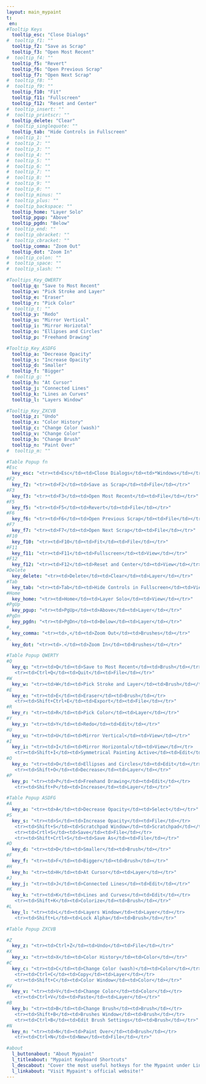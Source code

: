 ```yaml
---
layout: main_mypaint
t:
 en:
#Tooltip Keys
  tooltip_esc: "Close Dialogs"
#  tooltip_f1: ""
  tooltip_f2: "Save as Scrap"
  tooltip_f3: "Open Most Recent"
#  tooltip_f4: ""
  tooltip_f5: "Revert"
  tooltip_f6: "Open Previous Scrap"
  tooltip_f7: "Open Next Scrap"
#  tooltip_f8: ""
#  tooltip_f9: ""
  tooltip_f10: "Fit"
  tooltip_f11: "Fullscreen"
  tooltip_f12: "Reset and Center"
#  tooltip_insert: ""
#  tooltip_printscr: ""
  tooltip_delete: "Clear"
#  tooltip_singlequote: "" 
  tooltip_tab: "Hide Controls in Fullscreen"
#  tooltip_1: ""
#  tooltip_2: ""
#  tooltip_3: ""
#  tooltip_4: ""
#  tooltip_5: ""
#  tooltip_6: ""
#  tooltip_7: ""
#  tooltip_8: ""
#  tooltip_9: ""
#  tooltip_0: ""
#  tooltip_minus: ""
#  tooltip_plus: ""
#  tooltip_backspace: ""
  tooltip_home: "Layer Solo"
  tooltip_pgup: "Above"
  tooltip_pgdn: "Below"
#  tooltip_end: ""
#  tooltip_obracket: ""
#  tooltip_cbracket: ""
  tooltip_comma: "Zoom Out"
  tooltip_dot: "Zoom In"
#  tooltip_colon: "" 
#  tooltip_space: ""
#  tooltip_slash: "" 

#Tooltips_Key_QWERTY
  tooltip_q: "Save to Most Recent"
  tooltip_w: "Pick Stroke and Layer"
  tooltip_e: "Eraser"
  tooltip_r: "Pick Color"
#  tooltip_t: ""
  tooltip_y: "Redo"
  tooltip_u: "Mirror Vertical"
  tooltip_i: "Mirror Horizotal"
  tooltip_o: "Ellipses and Circles"
  tooltip_p: "Freehand Drawing"

#Tooltip_Key_ASDFG
  tooltip_a: "Decrease Opacity"
  tooltip_s: "Increase Opacity"
  tooltip_d: "Smaller"
  tooltip_f: "Bigger"
#  tooltip_g: ""
  tooltip_h: "At Cursor"
  tooltip_j: "Connected Lines"
  tooltip_k: "Lines an Curves"
  tooltip_l: "Layers Window"

#Tooltip_Key_ZXCVB
  tooltip_z: "Undo"
  tooltip_x: "Color History"
  tooltip_c: "Change Color (wash)"
  tooltip_v: "Change Color"
  tooltip_b: "Change Brush"
  tooltip_n: "Paint Over"
#  tooltip_m: ""

#Table Popup fn
#Esc
  key_esc: "<tr><td>Esc</td><td>Close Dialogs</td><td>*Windows</td></tr>"
#F2
  key_f2: "<tr><td>F2</td><td>Save as Scrap</td><td>File</td></tr>"
#F3
  key_f3: "<tr><td>F3</td><td>Open Most Recent</td><td>File</td></tr>"
#F5
  key_f5: "<tr><td>F5</td><td>Revert</td><td>File</td></tr>"
#F6
  key_f6: "<tr><td>F6</td><td>Open Previous Scrap</td><td>File</td></tr>"
#F7
  key_f7: "<tr><td>F7</td><td>Open Next Scrap</td><td>File</td></tr>"
#F10
  key_f10: "<tr><td>F10</td><td>Fit</td><td>File</td></tr>"
#F11
  key_f11: "<tr><td>F11</td><td>Fullscreen</td><td>View</td></tr>"
#F12
  key_f12: "<tr><td>F12</td><td>Reset and Center</td><td>View</td></tr>"
#Delete
  key_delete: "<tr><td>Delete</td><td>Clear</td><td>Layer</td></tr>"
#Tab
  key_tab: "<tr><td>Tab</td><td>Hide Controls in Fullscreen</td><td>View</td></tr>"
#Home
  key_home: "<tr><td>Home</td><td>Layer Solo</td><td>View</td></tr>"
#PgUp
  key_pgup: "<tr><td>PgUp</td><td>Above</td><td>Layer</td></tr>"
#PgDn
  key_pgdn: "<tr><td>PgDn</td><td>Below</td><td>Layer</td></tr>"
#,
  key_comma: "<tr><td>,</td><td>Zoom Out</td><td>Brushes</td></tr>"
#.
  key_dot: "<tr><td>.</td><td>Zoom In</td><td>Brushes</td></tr>"

#Table Popup QWERTY
#Q
  key_q: "<tr><td>Q</td><td>Save to Most Recent</td><td>Brush</td></tr>
   <tr><td>Ctrl+Q</td><td>Quit</td><td>File</td></tr>"
#W
  key_w: "<tr><td>W</td><td>Pick Stroke and Layer</td><td>Brush</td></tr>"
#E
  key_e: "<tr><td>E</td><td>Eraser</td><td>Brush</td></tr>
   <tr><td>Shift+Ctrl+E</td><td>Export</td><td>File</td></tr>"
#R
  key_r: "<tr><td>R</td><td>Pick Color</td><td>Layer</td></tr>"
#Y
  key_y: "<tr><td>Y</td><td>Redo</td><td>Edit</td></tr>"
#U
  key_u: "<tr><td>U</td><td>Mirror Vertical</td><td>View</td></tr>"
#I
  key_i: "<tr><td>I</td><td>Mirror Horizontal</td><td>View</td></tr>
   <tr><td>Shift+I</td><td>Symmetrical Painting Active</td><td>Edit</td></tr>"
#O
  key_o: "<tr><td>O</td><td>Ellipses and Circles</td><td>Edit</td></tr>
   <tr><td>Shift+O</td><td>Decrease</td><td>Layer</td></tr>"
#P
  key_p: "<tr><td>P</td><td>Freehand Drawing</td><td>Edit</td></tr>
   <tr><td>Shift+P</td><td>Increase</td><td>Layer</td></tr>"

#Table Popup ASDFG
#A
  key_a: "<tr><td>A</td><td>Decrease Opacity</td><td>Select</td></tr>"
#S
  key_s: "<tr><td>S</td><td>Increase Opacity</td><td>File</td></tr>
   <tr><td>Shift+S</td><td>Scratchpad Window</td><td>Scratchpad</td></tr>
   <tr><td>Crtl+S</td><td>Save</td><td>File</td></tr>
   <tr><td>Shift+Crtl+S</td><td>Save As</td><td>File</td></tr>"
#D
  key_d: "<tr><td>D</td><td>Smaller</td><td>Brush</td></tr>"
#F
  key_f: "<tr><td>F</td><td>Bigger</td><td>Brush</td></tr>"
#H
  key_h: "<tr><td>H</td><td>At Cursor</td><td>Layer</td></tr>"
#J
  key_j: "<tr><td>J</td><td>Connected Lines</td><td>Edit</td></tr>"
#K
  key_k: "<tr><td>K</td><td>Lines and Curves</td><td>Edit</td></tr>
   <tr><td>Shift+K</td><td>Colorize</td><td>Brush</td></tr>"	
#L
  key_l: "<tr><td>L</td><td>Layers Window</td><td>Layer</td></tr>	
   <tr><td>Shift+L</td><td>Lock Alpha</td><td>Brush</td></tr>"

#Table Popup ZXCVB

#Z
  key_z: "<tr><td>Ctrl+Z</td><td>Undo</td><td>File</td></tr>"
#X
  key_x: "<tr><td>X</td><td>Color History</td><td>Color</td></tr>"
#C
  key_c: "<tr><td>C</td><td>Change Color (wash)</td><td>Color</td></tr>
   <tr><td>Ctrl+C</td><td>Copy</td><td>Layer</td></tr>
   <tr><td>Shift+C</td><td>Color Window</td><td>Color</td></tr>"
#V
  key_v: "<tr><td>V</td><td>Change Color</td><td>Color</td></tr>
   <tr><td>Ctrl+V</td><td>Paste</td><td>Layer</td></tr>"
#B
  key_b: "<tr><td>B</td><td>Change Brush</td><td>Brush</td></tr>
   <tr><td>Shift+B</td><td>Brushes Window</td><td>Brush</td></tr>
   <tr><td>Ctrl+B</td><td>Edit Brush Settings</td><td>Brush</td></tr>"
#N
  key_n: "<tr><td>N</td><td>Paint Over</td><td>Brush</td></tr>
   <tr><td>Ctrl+N</td><td>New</td><td>File</td></tr>"

#about
  l_buttonabout: "About Mypaint"
  l_titleabout: "Mypaint Keyboard Shortcuts"
  l_descabout: "Cover the most useful hotkeys for the Mypaint under Linux. All keys can be assigned individually: Edit / Preferences / keys."
  l_linkabout: "Visit Mypaint's official website!"
---
```



